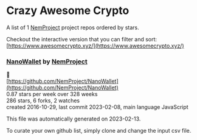 # Crazy Awesome Crypto
A list of 1 [NemProject](https://github.com/NemProject) project repos ordered by stars.  

Checkout the interactive version that you can filter and sort: 
[https://www.awesomecrypto.xyz/](https://www.awesomecrypto.xyz/)  


### [NanoWallet](https://github.com/NemProject/NanoWallet) by [NemProject](https://github.com/NemProject)  
👛  
[https://github.com/NemProject/NanoWallet](https://github.com/NemProject/NanoWallet)  
0.87 stars per week over 328 weeks  
286 stars, 6 forks, 2 watches  
created 2016-10-29, last commit 2023-02-08, main language JavaScript  


This file was automatically generated on 2023-02-13.  

To curate your own github list, simply clone and change the input csv file.  
